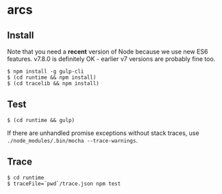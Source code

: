 # arcs

## Install

Note that you need a **recent** version of Node because we use new ES6 features. v7.8.0 is definitely OK - earlier v7 versions are probably fine too. 

```
$ npm install -g gulp-cli
$ (cd runtime && npm install)
$ (cd tracelib && npm install)
```

## Test
```
$ (cd runtime && gulp)
```

If there are unhandled promise exceptions without stack traces, use `./node_modules/.bin/mocha --trace-warnings`.

## Trace
```
$ cd runtime
$ traceFile=`pwd`/trace.json npm test
```

